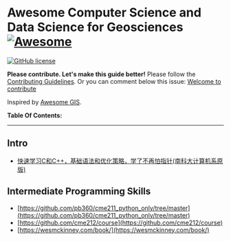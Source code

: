 # Awesome Computer Science and Data Science for Geosciences [![Awesome](https://cdn.rawgit.com/sindresorhus/awesome/d7305f38d29fed78fa85652e3a63e154dd8e8829/media/badge.svg)](https://github.com/sshuair/awesome-gis)

[![GitHub license](https://img.shields.io/github/license/sshuair/awesome-gis)](https://github.com/sshuair/awesome-gis/blob/master/LICENSE)



**Please contribute. Let's make this guide better!** Please follow the [Contributing Guidelines](https://github.com/sshuair/awesome-gis/blob/master/ContributingGuidelines.md). Or you can comment below this issue: [Welcome to contribute](https://github.com/sshuair/awesome-gis/issues/72)

Inspired by [Awesome GIS](https://github.com/sshuair/awesome-gis).

**Table Of Contents:**


----

## Intro
* [快速学习C和C++，基础语法和优化策略，学了不再怕指针(南科大计算机系原版)](https://www.bilibili.com/video/BV1Vf4y1P7pq/?share_source=copy_web&vd_source=bed6c8af281a9efb2720427dc2d30fc4)


##  Intermediate Programming Skills
* [https://github.com/pb360/cme211_python_only/tree/master](https://github.com/pb360/cme211_python_only/tree/master)
* [https://github.com/cme212/course](https://github.com/cme212/course)
* [https://wesmckinney.com/book/](https://wesmckinney.com/book/)
